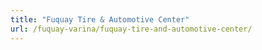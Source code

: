 ```yaml
---
title: "Fuquay Tire & Automotive Center"
url: /fuquay-varina/fuquay-tire-and-automotive-center/
---
```

